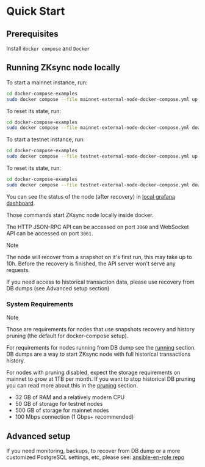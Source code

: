 # Quick Start

## Prerequisites

Install `docker compose` and `Docker`

## Running ZKsync node locally

To start a mainnet instance, run:

```sh
cd docker-compose-examples
sudo docker compose --file mainnet-external-node-docker-compose.yml up
```

To reset its state, run:

```sh
cd docker-compose-examples
sudo docker compose --file mainnet-external-node-docker-compose.yml down --volumes
```

To start a testnet instance, run:

```sh
cd docker-compose-examples
sudo docker compose --file testnet-external-node-docker-compose.yml up
```

To reset its state, run:

```sh
cd docker-compose-examples
sudo docker compose --file testnet-external-node-docker-compose.yml down --volumes
```

You can see the status of the node (after recovery) in [local grafana dashboard](http://localhost:3000/dashboards).

Those commands start ZKsync node locally inside docker.

The HTTP JSON-RPC API can be accessed on port `3060` and WebSocket API can be accessed on port `3061`.

> [!NOTE]
>
> The node will recover from a snapshot on it's first run, this may take up to 10h. Before the recovery is finished, the
> API server won't serve any requests.
>
> If you need access to historical transaction data, please use recovery from DB dumps (see Advanced setup section)

### System Requirements

> [!NOTE]
>
> Those are requirements for nodes that use snapshots recovery and history pruning (the default for docker-compose setup).
>
> For requirements for nodes running from DB dump see the [running](03_running.md) section. DB dumps are a way to start ZKsync node with full historical transactions history.
>
> For nodes with pruning disabled, expect the storage requirements on mainnet to grow at 1TB per month. If you want to stop historical DB
> pruning you can read more about this in the [pruning](08_pruning.md) section.

- 32 GB of RAM and a relatively modern CPU
- 50 GB of storage for testnet nodes
- 500 GB of storage for mainnet nodes
- 100 Mbps connection (1 Gbps+ recommended)

## Advanced setup

If you need monitoring, backups, to recover from DB dump or a more customized PostgreSQL settings, etc, please see:
[ansible-en-role repo](https://github.com/matter-labs/ansible-en-role)
